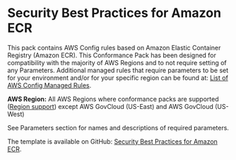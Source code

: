 # Security Best Practices for Amazon ECR<a name="security-best-practices-for-ECR"></a>

 This pack contains AWS Config rules based on Amazon Elastic Container Registry \(Amazon ECR\)\. This Conformance Pack has been designed for compatibility with the majority of AWS Regions and to not require setting of any Parameters\. Additional managed rules that require parameters to be set for your environment and/or for your specific region can be found at: [List of AWS Config Managed Rules](https://docs.aws.amazon.com/config/latest/developerguide/managed-rules-by-aws-config.html)\. 

**AWS Region:** All AWS Regions where conformance packs are supported \([Region support](https://docs.aws.amazon.com/config/latest/developerguide/conformance-packs.html#conformance-packs-regions)\) except AWS GovCloud \(US\-East\) and AWS GovCloud \(US\-West\)

 See Parameters section for names and descriptions of required parameters\. 

The template is available on GitHub: [Security Best Practices for Amazon ECR](https://github.com/awslabs/aws-config-rules/blob/master/aws-config-conformance-packs/Security-Best-Practices-for-ECR.yaml)\.